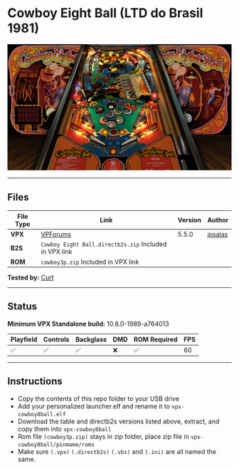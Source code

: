 # Cowboy Eight Ball (LTD do Brasil 1981)

![Table Preview](../../images/vpx-cowboy8ball-preview.jpg)

---

## Files
| File Type | Link | Version | Author | 
|-----------|--------|----------|--------------|
| **VPX** | [VPForums](https://www.vpforums.org/index.php?app=downloads&showfile=15102) | 5.5.0 | [jpsalas](https://www.vpforums.org/index.php?showuser=277) |
| **B2S** | `Cowboy Eight Ball.directb2s.zip` Included in VPX link |
| **ROM** | `cowboy3p.zip` Included in VPX link |

**Tested by:** [Curt](https://github.com/Old-Cyrus)

---

## Status 
**Minimum VPX Standalone build:** 10.8.0-1989-a764013

| Playfield | Controls | Backglass | DMD | ROM Required | FPS | 
|-----------|----------|-----------|-----|--------------|-----|
| :white_check_mark: | :white_check_mark: | :white_check_mark: | :x: | :white_check_mark: | 60 |

---

## Instructions

- Copy the contents of this repo folder to your USB drive
- Add your personalized launcher.elf and rename it to `vpx-cowboy8ball.elf`
- Download the table and directb2s versions listed above, extract, and copy them into `vpx-cowboy8ball`
- Rom file `(cowboy3p.zip)` stays in zip folder, place zip file in `vpx-cowboy8ball/pinmame/roms`
- Make sure `(.vpx)` `(.directb2s)` `(.vbs)` and `(.ini)` are all named the same.
